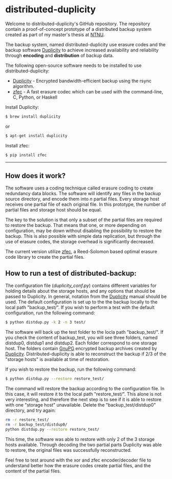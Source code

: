 distributed-duplicity
===================

Welcome to distributed-duplicity's GitHub repository. The repository contain a proof-of-concept prototype of a distributed backup system created as part of my master's thesis at [NTNU]. 

The backup system, named distributed-duplicity  use erasure codes and the backup software [Duplicity] to achieve increased availability and reliability through **encoding** and **distribution** of backup data.

The following open-source software needs to be installed to use distributed-duplicity:
* [Duplicity] - Encrypted bandwidth-efficient backup using the rsync algorithm.
* [zfec] - A fast erasure codec which can be used with the command-line, C, Python, or Haskell

Install Duplicity:
```sh
$ brew install duplicity
```
or
```sh
$ apt-get install duplicity
```
Install zfec:
```sh
$ pip install zfec
```

----------

[NTNU]:http://www.ntnu.no
[Duplicity]:http://duplicity.nongnu.org/
[zfec]:https://pypi.python.org/pypi/zfec
[GnuPG]:https://www.gnupg.org/

How does it work?
-------------
The software uses a coding technique called erasure coding to create redundancy data blocks. The software will identify any files in the backup source directory, and encode them into *n* partial files. Every storage host receives one partial file of each original file. In this prototype, the number of partial files and storage host should be equal.

The key to the solution is that only a subset of the partial files are required to restore the backup. That means that one, or more depending on configuration, may be down without disabling the possibility to restore the backup. This is also possible with simple data replication, but through the use of erasure codes, the storage overhead is significantly decreased.

The current version utilize [zfec], a Reed-Solomon based optimal erasure code library to create the partial files.

How to run a test of distributed-backup:
-------------

The configuration file (*duplicity_conf.py*) contains different variables for holding details about the storage hosts, and any options that should be passed to Duplicity. In general, notation from the [Duplicity] manual should be used. The default configuration is set up to the the backup locally to the local path "backup_test/". If you wish to perform a test with the default configuration, run the following command:
```sh
$ python distdup.py -k 2 -n 3 test/
```

The software will back up the test folder to the locla path "backup_test/". If you check the content of backup_test, you will see three folders, named distdup0, distdup1 and distdup2. Each folder correspond to one storage host. The folders contain [GnuPG] encrypted backup archives created by [Duplicity]. Distributed-duplicity is able to reconstruct the backup if 2/3 of the "storage hosts" is available at time of restoration.

If you wish to restore the backup, run the following command:
```sh
$ python distdup.py --restore restore_test/
```
The command will restore the backup according to the configuration file. In this case, it will restore it to the local path "restore_test/". This alone is not very interesting, and therefore the next step is to see if it is able to restore with one "storage host" unavailable. Delete the "backup_test/distdup0" directory, and try again:

```sh
rm -r restore_test/
rm -r backup_test/distdup0/
python distdup.py --restore restore_test/
```

This time, the software was able to restore with only 2 of the 3 storage hosts available. Through decoding the two partial parts Duplicity was able to restore, the original files was successfully reconstructed.


Feel free to test around with the xor and zfec encoder/decoder file to understand better how the erasure codes create partial files, and the content of the partial files.